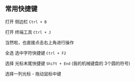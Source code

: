 ## 常用快捷键

打开 侧边栏 `Ctrl + B`

打开 终端工具 `Ctrl + J`

当然啦，也直接点击右上角进行操作



全选 选中字符快捷键 `Ctrl + F2`

选择 光标末尾快捷键 `Shift + End` (我的机械键盘的 3个圆的符号)

选择一列光标 - 拖动鼠标中键